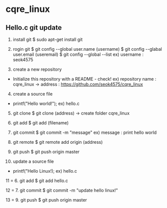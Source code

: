# cqre_linux

## Hello.c git update

1. install git
  $ sudo apt-get install git

2. rogin git
  $ git config --global user.name (username)
  $ git config --glabal user.email (useremail)
  $ git config --global --list
  ex) username : seok4575

3. create a new repository
  * Initialize this repository with a README - check!
  ex) repository name : cqre_linux 
           -> address : https://github.com/seok4575/cqre_linux
  
4. create a source file
  - printf("Hello world!");
  ex) hello.c
  
5. git clone
  $ git clone (address)
  -> create folder cqre_linux
  
6. git add
  $ git add (filename)
  
7. git commit
  $ git commit -m "message"
  ex) message : print hello world
  
8. git remote
  $ git remote add origin (address)
  
9. git push
  $ git push origin master

10. update a source file
  - printf("Hello Linux!);
  ex) hello.c
  
11 = 6. git add
  $ git add hello.c

12 = 7. git commit
  $ git commit -m "update hello linux!"
  
13 = 9. git push
  $ git push origin master
  
